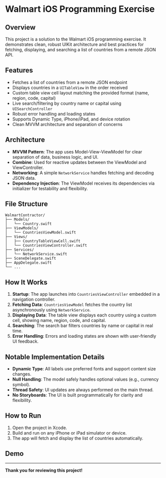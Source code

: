 # Walmart iOS Programming Exercise

## Overview
This project is a solution to the Walmart iOS programming exercise. It demonstrates clean, robust UIKit architecture and best practices for fetching, displaying, and searching a list of countries from a remote JSON API.

## Features
- Fetches a list of countries from a remote JSON endpoint
- Displays countries in a `UITableView` in the order received
- Custom table view cell layout matching the provided format (name, region, code, capital)
- Live search/filtering by country name or capital using `UISearchController`
- Robust error handling and loading states
- Supports Dynamic Type, iPhone/iPad, and device rotation
- Clean MVVM architecture and separation of concerns

## Architecture
- **MVVM Pattern**: The app uses Model-View-ViewModel for clear separation of data, business logic, and UI.
- **Combine**: Used for reactive updates between the ViewModel and ViewController.
- **Networking**: A simple `NetworkService` handles fetching and decoding JSON data.
- **Dependency Injection**: The ViewModel receives its dependencies via initializer for testability and flexibility.

## File Structure
```
WalmartContractor/
├── Models/
│   └── Country.swift
├── ViewModels/
│   └── CountriesViewModel.swift
├── Views/
│   ├── CountryTableViewCell.swift
│   └── CountriesViewController.swift
├── Services/
│   └── NetworkService.swift
├── SceneDelegate.swift
├── AppDelegate.swift
└── ...
```

## How It Works
1. **Startup**: The app launches into `CountriesViewController` embedded in a navigation controller.
2. **Fetching Data**: `CountriesViewModel` fetches the country list asynchronously using `NetworkService`.
3. **Displaying Data**: The table view displays each country using a custom cell, showing name, region, code, and capital.
4. **Searching**: The search bar filters countries by name or capital in real time.
5. **Error Handling**: Errors and loading states are shown with user-friendly UI feedback.

## Notable Implementation Details
- **Dynamic Type**: All labels use preferred fonts and support content size changes.
- **Null Handling**: The model safely handles optional values (e.g., currency symbol).
- **Thread Safety**: UI updates are always performed on the main thread.
- **No Storyboards**: The UI is built programmatically for clarity and flexibility.

## How to Run
1. Open the project in Xcode.
2. Build and run on any iPhone or iPad simulator or device.
3. The app will fetch and display the list of countries automatically.

## Demo


---

**Thank you for reviewing this project!** 